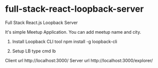 # full-stack-react-loopback-server
Full Stack React.js Loopback Server

It's simple Meetup Application. You can add meetup name and city.

1) Install Loopback CLI tool
npm install -g loopback-cli

2) Setup LB
type cmd 
lb


Client url http://localhost:3000/
Server url http://localhost:3000/explorer/
